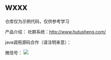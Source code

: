 # wxxx

仓库仅为示例代码，仅供参考学习

 产品介绍：
  社群系统：http://www.hutusheng.com/

java调用源码合作（请注明来意）：

微信号：
<img src="https://buckettest-file2.oss-cn-shanghai.aliyuncs.com/WechatIMG56.jpeg"  />

